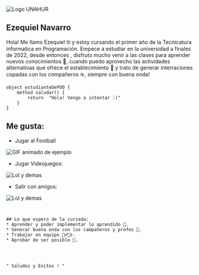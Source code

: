 ![Logo UNAHUR](./assets/UNAHUR.png)

## Ezequiel Navarro

Hola! Me llamo Ezequiel 🤓 y estoy cursando el primer año de la Tecnicatura informatica en Programación. Empece a estudiar en la universidad a finales de 2022, desde entonces , disfruto mucho venir a las clases para aprender nuevos conocimientos 🧠, cuando puedo aprovecho las actividades alternativas que ofrece el establecimiento 🏹 y trato de generar interraciones copadas con los compañeros ☕, siempre con buena onda!

```
object estudianteDePOO { 
    method saludar() { 
        return  "Hola! Vengo a intentar :)" 
    }
}
```

## Me gusta:

- Jugar al Football

![GIF animado de ejemplo](https://media.giphy.com/media/fOSXdOU71MJELWaG0N/giphy.gif)


- Jugar Videojuegos:

![ Lol y demas ](https://i.giphy.com/media/v1.Y2lkPTc5MGI3NjExZXNibXB0ZzNnZ3M1aG8xZmh5OGJ1d3B3MnNuYWtzNWowYjA3a2R3ZyZlcD12MV9pbnRlcm5hbF9naWZfYnlfaWQmY3Q9Zw/3UMJ8lfwd3iqVJMBzG/giphy.gif)



- Salir con amigos:


![ Lol y demas ](https://media.giphy.com/media/llkLQwgUun2mtotxJR/giphy.gif)


```


## Lo que espero de la cursada:
* Aprender y poder implementar lo aprendido 🐐.
* Generar buena onda con los campañeros y profes 🧲.
* Trabajar en equipo 🙆‍♂️🙆‍♀️.
* Aprobar de ser posible 🙏.




" Saludos y Exitos ! "
